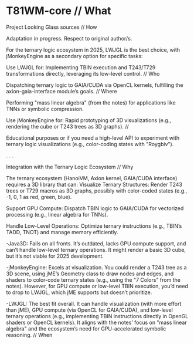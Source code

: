 # T81WM-core // What
Project Looking Glass sources // How

Adaptation in progress. Respect to original author/s.

For the ternary logic ecosystem in 2025, LWJGL is the best choice,
with jMonkeyEngine as a secondary option for specific tasks:

Use LWJGL for:
Implementing TBIN execution and T243/T729 transformations directly,
leveraging its low-level control. // Who

Dispatching ternary logic to GAIA/CUDA via OpenCL kernels, fulfilling
the axion-gaia-interface module’s goals. // Where

Performing "mass linear algebra" (from the notes) for applications like
TNNs or symbolic compression.

Use jMonkeyEngine for:
Rapid prototyping of 3D visualizations (e.g., rendering the cube or T243
trees as 3D graphs). //

Educational purposes or if you need a high-level API to experiment with ternary
logic visualizations (e.g., color-coding states with "Roygbiv").

.   .   .

Integration with the Ternary Logic Ecosystem // Why

The ternary ecosystem (HanoiVM, Axion kernel, GAIA/CUDA interface) requires a 3D library that can:
Visualize Ternary Structures: Render T243 trees or T729 macros as 3D graphs, possibly with color-coded
states (e.g., -1, 0, 1 as red, green, blue).

Support GPU Compute: Dispatch TBIN logic to GAIA/CUDA for vectorized processing (e.g., linear algebra for TNNs).

Handle Low-Level Operations: Optimize ternary instructions (e.g., TBIN’s TADD, TNOT) and manage memory efficiently.

-Java3D: Fails on all fronts. It’s outdated, lacks GPU compute support, and can’t handle low-level ternary operations. It might render a basic 3D cube, but it’s not viable for 2025 development.

-jMonkeyEngine: Excels at visualization. You could render a T243 tree as a 3D scene, using jME’s Geometry class to draw
nodes and edges, and shaders to color-code ternary states (e.g., using the "7 Colors" from the notes). However, for GPU
compute or low-level TBIN execution, you’d need to drop to LWJGL, which jME supports but doesn’t prioritize.

-LWJGL: The best fit overall. It can handle visualization (with more effort than jME), GPU compute (via OpenCL for 
GAIA/CUDA), and low-level ternary operations (e.g., implementing TBIN instructions directly in OpenGL shaders or OpenCL
kernels). It aligns with the notes’ focus on "mass linear algebra" and the ecosystem’s need for GPU-accelerated 
symbolic reasoning. // When

